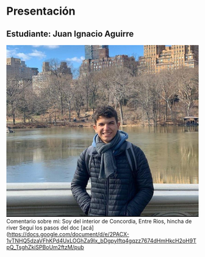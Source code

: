 # Presentación

## Estudiante: Juan Ignacio Aguirre

![mi foto](FOTO.jpeg)
Comentario sobre mi: Soy del interior de Concordia, Entre Rios, hincha de river 
Seguí los pasos del doc [acá](https://docs.google.com/document/d/e/2PACX-1vTNHQ5dzaVFhKPd4UxLOGhZa9Ix_bDgpyIftq4gqzz7674dHmHkcH2oH9TpQ_TsghZkiSPBoUm2ftzM/pub
